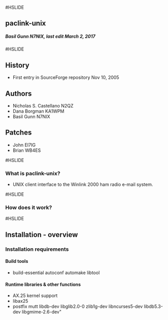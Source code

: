 #HSLIDE

## paclink-unix
##### Basil Gunn N7NIX, last edit March 2, 2017
#HSLIDE

## History
* First entry in SourceForge repository Nov 10, 2005

## Authors
* Nicholas S. Castellano N2QZ
* Dana Borgman KA1WPM
* Basil Gunn N7NIX

## Patches
* John EI7IG
* Brian WB4ES

#HSLIDE
### What is paclink-unix?
* UNIX client interface to the Winlink 2000 ham radio e-mail system.

#HSLIDE
### How does it work?

#HSLIDE
## Installation - overview
### Installation requirements
#### Build tools
* build-essential autoconf automake libtool

#### Runtime libraries & other functions

* AX.25 kernel support
* libax25
* postfix mutt libdb-dev libglib2.0-0 zlib1g-dev libncurses5-dev libdb5.3-dev libgmime-2.6-dev"
